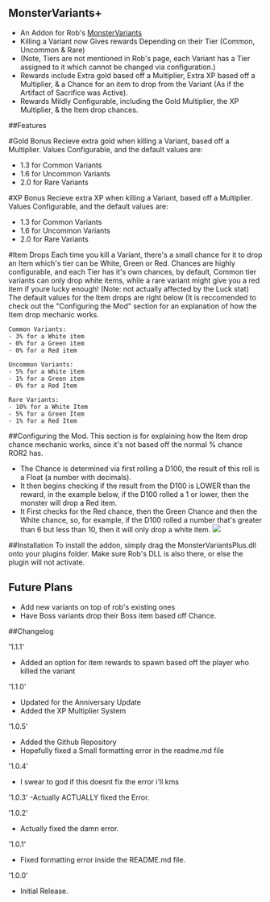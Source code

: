 ## MonsterVariants+
- An Addon for Rob's [MonsterVariants](https://thunderstore.io/package/rob/MonsterVariants/)
- Killing a Variant now Gives rewards Depending on their Tier (Common, Uncommon & Rare)
- (Note, Tiers are not mentioned in Rob's page, each Variant has a Tier assigned to it which cannot be changed via configuration.)
- Rewards include Extra gold based off a Multiplier, Extra XP based off a Multiplier, & a Chance for an item to drop from the Variant (As if the Artifact of Sacrifice was Active).
- Rewards Mildly Configurable, including the Gold Multiplier, the XP Multiplier, & the Item drop chances.

##Features

#Gold Bonus
Recieve extra gold when killing a Variant, based off a Multiplier. Values Configurable, and the default values are:
- 1.3 for Common Variants
- 1.6 for Uncommon Variants
- 2.0 for Rare Variants

#XP Bonus
Recieve extra XP when killing a Variant, based off a Multiplier. Values Configurable, and the default values are:
- 1.3 for Common Variants
- 1.6 for Uncommon Variants
- 2.0 for Rare Variants

#Item Drops
Each time you kill a Variant, there's a small chance for it to drop an Item which's tier can be White, Green or Red.
Chances are highly configurable, and each Tier has it's own chances, by default, Common tier variants can only drop white items, while a rare variant might give you a red item if youre lucky enough! (Note: not actually affected by the Luck stat)
The default values for the Item drops are right below (It is reccomended to check out the "Configuring the Mod" section for an explanation of how the Item drop mechanic works.
	
	Common Variants:
	- 3% for a White item
	- 0% for a Green item
	- 0% for a Red item
	
	Uncommon Variants:
	- 5% for a White item
	- 1% for a Green item
	- 0% for a Red Item
	
	Rare Variants:
	- 10% for a White Item
	- 5% for a Green Item
	- 1% for a Red Item

##Configuring the Mod.
This section is for explaining how the Item drop chance mechanic works, since it's not based off the normal % chance ROR2 has.
- The Chance is determined via first rolling a D100, the result of this roll is a Float (a number with decimals).
- It then begins checking if the result from the D100 is LOWER than the reward, in the example below, if the D100 rolled a 1 or lower, then the monster will drop a Red item.
- It First checks for the Red chance, then the Green Chance and then the White chance, so, for example, if the D100 rolled a number that's greater than 6 but less than 10, then it will only drop a white item.
![](https://cdn.discordapp.com/attachments/570060692414267397/824472489152741386/thingy.png)

##Installation
To install the addon, simply drag the MonsterVariantsPlus.dll onto your plugins folder. Make sure Rob's DLL is also there, or else the plugin will not activate.

## Future Plans
- Add new variants on top of rob's existing ones
- Have Boss variants drop their Boss item based off Chance.

##Changelog

'1.1.1'
- Added an option for item rewards to spawn based off the player who killed the variant

'1.1.0'
- Updated for the Anniversary Update
- Added the XP Multiplier System

'1.0.5'
- Added the Github Repository
- Hopefully fixed a Small formatting error in the readme.md file

'1.0.4'
- I swear to god if this doesnt fix the error i'll kms

'1.0.3'
-Actually ACTUALLY fixed the Error.

'1.0.2'
- Actually fixed the damn error.

'1.0.1'
- Fixed formatting error inside the README.md file.

'1.0.0'
- Initial Release.